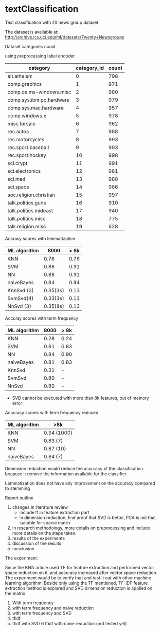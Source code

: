 # textClassification
Text classification with 20 news group dataset

The dataset is available at: http://archive.ics.uci.edu/ml/datasets/Twenty+Newsgroups

Dataset categories count

using preprocessing label encoder

|category                 |category_id   |count|
|-------------------------|--------------|-----|  
|alt.atheism              |0             |798  |
|comp.graphics            |1             |971  |
|comp.os.ms-windows.misc  |2             |980  |
|comp.sys.ibm.pc.hardware |3             |979  |
|comp.sys.mac.hardware    |4             |957  |
|comp.windows.x           |5             |978  |
|misc.forsale             |6             |962  |
|rec.autos                |7             |988  |
|rec.motorcycles          |8             |993  |
|rec.sport.baseball       |9             |993  |
|rec.sport.hockey         |10            |998  |
|sci.crypt                |11            |991  |
|sci.electronics          |12            |981  |
|sci.med                  |13            |988  |
|sci.space                |14            |986  |
|soc.religion.christian   |15            |997  |
|talk.politics.guns       |16            |910  |
|talk.politics.mideast    |17            |940  |
|talk.politics.misc       |18            |775  |
|talk.religion.misc       |19            |628  |


Accracy scores with lemmatization

| ML algorithm  | 8000     | \> 8k   |
|---------------|----------|---------|
|KNN            | 0.76     |  0.76   |
|SVM            | 0.88     |  0.91   |
|NN             | 0.88     |  0.91   |
|naiveBayes     | 0.84     |  0.84   |
|KnnSvd (3)     | 0.35(3s) |  0.13   |
|SvmSvd(4)      | 0.33(3s) |  0.13   |
|NnSvd (3)      | 0.35(8s) |  0.13   |

Accuray scores with term frequency

| ML algorithm  | 8000     | \> 8k    |
|---------------|----------|---------|
|KNN            | 0.28     | 0.24    |
|SVM            | 0.81     | 0.83    |
|NN             | 0.84     | 0.90    |
|naiveBayes     | 0.81     | 0.83    |
|KnnSvd         | 0.31     |  -   |
|SvmSvd         | 0.80     |  -   |
|NnSvd          | 0.80     |  -   |

* SVD cannot be executed with more than 8k features, out of memory error

Accuracy scores with term frequency reduced

| ML algorithm  | \>8k     |
|---------------|----------|
|KNN            | 0.34 (1000)    |
|SVM            | 0.83  (7)   |
|NN             | 0.87  (10)  |
|naiveBayes     | 0.84  (7)   |


Dimension reduction would reduce the accuracy of the classification because it remove
the information available for the classifier.

Lemmatization does not have any improvement on the accuracy compared to stemming

Report outline
1. changes in literature review
    - include tf in feature extraction part
    - in dimension reduction, find proof that SVD is better, PCA is not that suitable for sparse matrix
2. in research methodology, more details on preprocessing and include more details on the
   steps taken.
3. results of the experiments
4. discussion of the results
5. conclusion

The experiment:

Since the KNN article used TF for feature extraction and performed vector space reduction on it, and
accuracy increased after vector space reduction. The experiment would be to verify that and test it out
with other machine learning algorithm. 
Beside only using the TF mentioned, TF-IDF feature extraction method is explored and
SVD dimension reduction is applied on the matrix
1. With term frequency
2. with term frequency and naive reduction
3. with term frequency and SVD
4. tfidf
5. tfidf with SVD
6 tfidf with naive reduction (not tested yet)
 